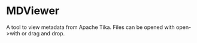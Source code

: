 # MDViewer
A tool to view metadata from Apache Tika. Files can be opened with open->with or drag and drop.
